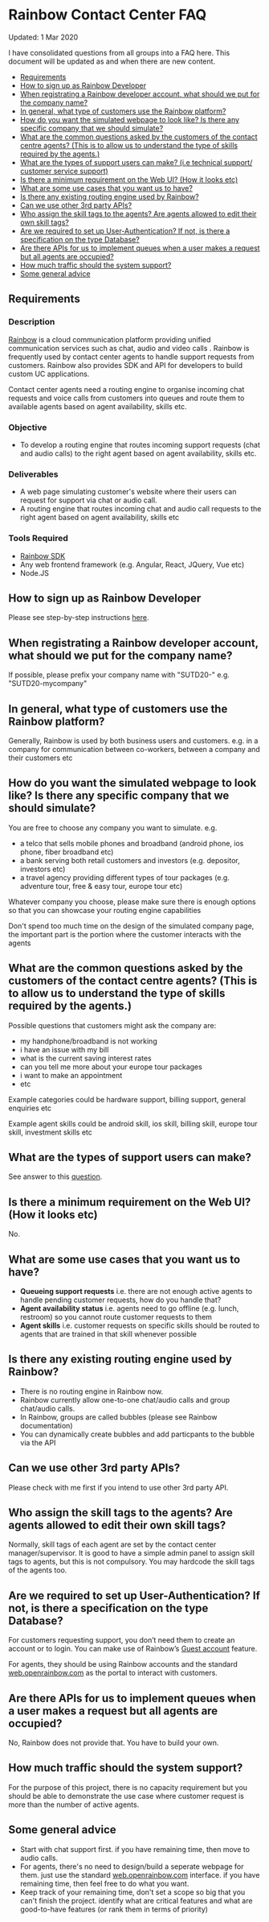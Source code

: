 # Rainbow Contact Center FAQ

Updated: 1 Mar 2020

 I have consolidated questions from all groups into a FAQ here. This document will be updated as and when there are new content.

* [Requirements](#req)
* [How to sign up as Rainbow Developer](#signup)
* [When registrating a Rainbow developer account, what should we put for the company name?](#devcoy)
* [In general, what type of customers use the Rainbow platform?](#custtype)
* [How do you want the simulated webpage to look like? Is there any specific company that we should simulate?](#coytype)
* [What are the common questions asked by the customers of the contact centre agents? (This is to allow us to understand the type of skills required by the agents.)](#qns)
* [What are the types of support users can make? (i.e technical support/ customer service support)](#cat)
* [Is there a minimum requirement on the Web UI? (How it looks etc)](#ui)
* [What are some use cases that you want us to have?](#usecase)
* [Is there any existing routing engine used by Rainbow?](#engine)
* [Can we use other 3rd party APIs?](#3rdparty)
* [Who assign the skill tags to the agents? Are agents allowed to edit their own skill tags?](#tags)
* [Are we required to set up User-Authentication? If not, is there a specification on the type Database?](#auth)
* [Are there APIs for us to implement queues when a user makes a request but all agents are occupied?](#queue)
* [How much traffic should the system support?](#traffic)
* [Some general advice](#advice)

## <a id="req"></a> Requirements

### Description
[Rainbow](https://www.openrainbow.com/) is a cloud communication platform providing unified communication services such as chat, audio and video calls . Rainbow is frequently used by contact center agents to handle support requests from customers. Rainbow also provides SDK and API for developers to build custom UC applications.

Contact center agents need a routing engine to organise incoming chat requests and voice calls from customers into queues and route them to available agents based on agent availability, skills etc.

### Objective
* To develop a routing engine that routes incoming support requests (chat and audio calls) to the right agent based on agent availability, skills etc.

### Deliverables
* A web page simulating customer's website where their users can request for support via chat or audio call.
* A routing engine that routes incoming chat and audio call requests to the right agent based on agent availability, skills etc

### Tools Required
* [Rainbow SDK](https://hub.openrainbow.com/)
* Any web frontend framework (e.g. Angular, React, JQuery, Vue etc)
* Node.JS

## <a id="signup"></a> How to sign up as Rainbow Developer
Please see step-by-step instructions [here](dev-signup-instructions-global.pdf).

## <a id="devcoy"></a> When registrating a Rainbow developer account, what should we put for the company name?
If possible, please prefix your company name with "SUTD20-" e.g. "SUTD20-mycompany"

## <a id="custtype"></a> In general, what type of customers use the Rainbow platform?
Generally, Rainbow is used by both business users and customers. e.g. in a company for communication between co-workers, between a company and their customers etc

## <a id="coytype"></a> How do you want the simulated webpage to look like? Is there any specific company that we should simulate?
You are free to choose any company you want to simulate. e.g.
* a telco that sells mobile phones and broadband (android phone, ios phone, fiber broadband etc)
* a bank serving both retail customers and investors (e.g. depositor, investors etc)
* a travel agency providing different types of tour packages (e.g. adventure tour, free & easy tour, europe tour etc)

Whatever company you choose, please make sure there is enough options so that you can showcase your routing engine capabilities

Don't spend too much time on the design of the simulated company page, the important part is the portion where the customer interacts with the agents

## <a id="qns"></a> What are the common questions asked by the customers of the contact centre agents? (This is to allow us to understand the type of skills required by the agents.)
Possible questions that customers might ask the company are:
* my handphone/broadband is not working
* i have an issue with my bill
* what is the current saving interest rates
* can you tell me more about your europe tour packages
* i want to make an appointment
* etc

Example categories could be hardware support, billing support, general enquiries etc

Example agent skills could be android skill, ios skill, billing skill, europe tour skill, investment skills etc

## <a id="cat"></a> What are the types of support users can make?
See answer to this [question](#qns).

## <a id="ui"></a> Is there a minimum requirement on the Web UI? (How it looks etc)
No.

## <a id="usecase"></a> What are some use cases that you want us to have?
* **Queueing support requests** i.e. there are not enough active agents to handle pending customer requests, how do you handle that?
* **Agent availability status** i.e. agents need to go offline (e.g. lunch, restroom) so you cannot route customer requests to them
* **Agent skills** i.e. customer requests on specific skills should be routed to agents that are trained in that skill whenever possible

## <a id="engine"></a> Is there any existing routing engine used by Rainbow?
* There is no routing engine in Rainbow now.
* Rainbow currently allow one-to-one chat/audio calls and group chat/audio calls.
* In Rainbow, groups are called bubbles (please see Rainbow documentation)
* You can dynamically create bubbles and add particpants to the bubble via the API

## <a id="3rdparty"></a> Can we use other 3rd party APIs?
Please check with me first if you intend to use other 3rd party API.

## <a id="tags"></a> Who assign the skill tags to the agents? Are agents allowed to edit their own skill tags?
Normally, skill tags of each agent are set by the contact center manager/supervisor. It is good to have a simple admin panel to assign skill tags to agents, but this is not compulsory. You may hardcode the skill tags of the agents too.

## <a id="auth"></a> Are we required to set up User-Authentication? If not, is there a specification on the type Database?
For customers requesting support, you don’t need them to create an account or to login. You can make use of Rainbow’s [Guest account](https://hub.openrainbow.com/#/documentation/doc/hub/users-in-rainbow) feature.

For agents, they should be using Rainbow accounts and the standard [web.openrainbow.com](https://web.openrainbow.com) as the portal to interact with customers.

## <a id="queue"></a> Are there APIs for us to implement queues when a user makes a request but all agents are occupied?
No, Rainbow does not provide that. You have to build your own.

## <a id="traffic"></a> How much traffic should the system support?
For the purpose of this project, there is no capacity requirement but you should be able to demonstrate the use case where customer request is more than the number of active agents.

## <a id="advice"></a> Some general advice
* Start with chat support first. if you have remaining time, then move to audio calls.
* For agents, there's no need to design/build a seperate webpage for them. just use the standard [web.openrainbow.com](https://web.openrainbow.com) interface. if you have remaining time, then feel free to do what you want.
* Keep track of your remaining time, don't set a scope so big that you can't finish the project. identify what are critical features and what are good-to-have features (or rank them in terms of priority)
